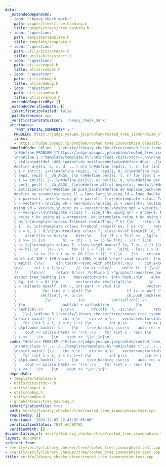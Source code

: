 ```yaml
---
data:
  _extendedDependsOn:
  - icon: ':heavy_check_mark:'
    path: graphs/trees/tree_hashing.h
    title: graphs/trees/tree_hashing.h
  - icon: ':question:'
    path: template/template.h
    title: template/template.h
  - icon: ':question:'
    path: utils/bits/stdc++.h
    title: utils/bits/stdc++.h
  - icon: ':question:'
    path: utils/compat.h
    title: utils/compat.h
  - icon: ':question:'
    path: utils/debug.h
    title: utils/debug.h
  - icon: ':question:'
    path: utils/random.h
    title: utils/random.h
  _extendedRequiredBy: []
  _extendedVerifiedWith: []
  _isVerificationFailed: false
  _pathExtension: cpp
  _verificationStatusIcon: ':heavy_check_mark:'
  attributes:
    '*NOT_SPECIAL_COMMENTS*': ''
    PROBLEM: https://judge.yosupo.jp/problem/rooted_tree_isomorphism_classification
    links:
    - https://judge.yosupo.jp/problem/rooted_tree_isomorphism_classification
  bundledCode: "#line 1 \"verify/library_checker/tree/rooted_tree_isomorphism.test.cpp\"\
    \n#define PROBLEM \"https://judge.yosupo.jp/problem/rooted_tree_isomorphism_classification\"\
    \n\n#line 1 \"template/template.h\"\n#include <bits/stdc++.h>\n\nusing namespace\
    \ std;\n\n#ifdef LOCAL\n#include <utils>\n#else\n#define dbg(...)\n#endif\n\n\
    #define arg4(a, b, c, d, ...) d\n \n#define rep3(i, l, r) for (int i = int(l);\
    \ i < int(r); i++)\n#define rep2(i, n) rep3(i, 0, n)\n#define rep(...) arg4(__VA_ARGS__,\
    \ rep3, rep2) (__VA_ARGS__)\n \n#define per3(i, l, r) for (int i = int(r) - 1;\
    \ i >= int(l); i--)\n#define per2(i, n) per3(i, 0, n)\n#define per(...) arg4(__VA_ARGS__,\
    \ per3, per2) (__VA_ARGS__)\n\n#define all(x) begin(x), end(x)\n#define sz(x)\
    \ int(size(x))\n\n#define pb push_back\n#define eb emplace_back\n#define fi first\n\
    #define se second\n\nusing ll = long long;\nusing ld = long double;\nusing pi\
    \ = pair<int, int>;\nusing pl = pair<ll, ll>;\n\ntemplate <class T> using vec\
    \ = vector<T>;\nusing vb = vec<bool>;\nusing vi = vec<int>; \nusing vl = vec<ll>;\n\
    using vd = vec<ld>;\nusing vs = vec<string>;\nusing vpi = vec<pi>;\nusing vpl\
    \ = vec<pl>;\n\ntemplate <class T, size_t N> using arr = array<T, N>;\ntemplate\
    \ <size_t N> using ai = array<int, N>;\ntemplate <size_t N> using al = array<ll,\
    \ N>;\n\ntemplate <class T>\nbool ckmin(T &a, T b) {\n    return b < a ? a = b,\
    \ 1 : 0; \n}\ntemplate <class T>\nbool ckmax(T &a, T b) {\n    return b > a ?\
    \ a = b, 1 : 0;\n}\n\ntemplate <class T, class U>\nT bsmin(T lo, T hi, U f) {\n\
    \    assert(lo <= hi);\n    hi++;\n    for (T i = T(1) << __lg(hi - lo); i > 0;\
    \ i >>= 1) {\n        hi -= (hi - i >= lo && f(hi - i)) * i;\n    }\n    return\
    \ hi;\n}\ntemplate <class T, class U>\nT bsmax(T lo, T hi, U f) {\n    assert(lo\
    \ <= hi);\n    lo--;\n    for (T i = T(1) << __lg(hi - lo); i > 0; i >>= 1) {\n\
    \        lo += (lo + i <= hi && f(lo + i)) * i;\n    }\n    return lo;\n}\n\n\
    const int INF = 1e9;\nconst ll INFL = 1e18;\n\n// void solve() {\n// }\n\n// int32_t\
    \ main() {\n//     cin.tie(0)->sync_with_stdio(0);\n//     cin.exceptions(cin.failbit);\n\
    \n//     int t = 1;\n//     // cin >> t;\n//     while (t--) {\n//         solve();\n\
    //     }\n\n//     return 0;\n// }\n#line 1 \"graphs/trees/tree_hashing.h\"\n\
    struct tree_hashing {\n    map<vector<int>, int> hash;\n\n    auto add(const vector<vector<int>>\
    \ &g, int r = 0) {\n        vector<int> res(sz(g));\n        \n        auto dfs\
    \ = [&](auto &&self, int u, int par) -> void {\n            vector<int> ch;\n\
    \            for (int v : g[u]) {\n                if (v != par) {\n         \
    \           self(self, v, u);\n                    ch.push_back(res[v]);\n   \
    \             }\n            }\n            sort(all(ch));\n            if (!hash.count(ch))\
    \ {\n                hash[ch] = sz(hash);\n            }\n            res[u] =\
    \ hash[ch];\n        };\n\n        dfs(dfs, r, -1);\n\n        return res;\n \
    \   }\n};\n#line 5 \"verify/library_checker/tree/rooted_tree_isomorphism.test.cpp\"\
    \n\nint main() {\n    int n;\n    cin >> n;\n    vector<vector<int>> g(n);\n \
    \   for (int i = 1; i < n; i++) {\n        int p;\n        cin >> p;\n       \
    \ g[p].push_back(i);\n    }\n    tree_hashing iso;\n    auto res = iso.add(g);\n\
    \    cout << sz(iso.hash) << '\\n';\n    for (int x : res) {\n        cout <<\
    \ x << ' ';\n    }\n    cout << '\\n';\n}\n"
  code: "#define PROBLEM \"https://judge.yosupo.jp/problem/rooted_tree_isomorphism_classification\"\
    \n\n#include \"../../../template/template.h\"\n#include \"../../../graphs/trees/tree_hashing.h\"\
    \n\nint main() {\n    int n;\n    cin >> n;\n    vector<vector<int>> g(n);\n \
    \   for (int i = 1; i < n; i++) {\n        int p;\n        cin >> p;\n       \
    \ g[p].push_back(i);\n    }\n    tree_hashing iso;\n    auto res = iso.add(g);\n\
    \    cout << sz(iso.hash) << '\\n';\n    for (int x : res) {\n        cout <<\
    \ x << ' ';\n    }\n    cout << '\\n';\n}"
  dependsOn:
  - template/template.h
  - utils/bits/stdc++.h
  - utils/compat.h
  - utils/debug.h
  - utils/random.h
  - graphs/trees/tree_hashing.h
  isVerificationFile: true
  path: verify/library_checker/tree/rooted_tree_isomorphism.test.cpp
  requiredBy: []
  timestamp: '2024-12-02 22:41:32-05:00'
  verificationStatus: TEST_ACCEPTED
  verifiedWith: []
documentation_of: verify/library_checker/tree/rooted_tree_isomorphism.test.cpp
layout: document
redirect_from:
- /verify/verify/library_checker/tree/rooted_tree_isomorphism.test.cpp
- /verify/verify/library_checker/tree/rooted_tree_isomorphism.test.cpp.html
title: verify/library_checker/tree/rooted_tree_isomorphism.test.cpp
---
```

